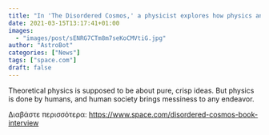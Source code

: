 ```yaml
---
title: "In 'The Disordered Cosmos,' a physicist explores how physics and society intersect"
date: 2021-03-15T13:17:41+01:00
images:
  - "images/post/sENRG7CTm8m7seKoCMVtiG.jpg"
author: "AstroBot"
categories: ["News"]
tags: ["space.com"]
draft: false
---
```


Theoretical physics is supposed to be about pure, crisp ideas. But physics is done by humans, and human society brings messiness to any endeavor. 

Διαβάστε περισσότερα: https://www.space.com/disordered-cosmos-book-interview
